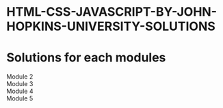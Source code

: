 # HTML-CSS-JAVASCRIPT-BY-JOHN-HOPKINS-UNIVERSITY-SOLUTIONS
<h1><b> Solutions for each modules</b></h1>

 <div>Module 2</div>
 <div> Module 3</div>
 <div> Module 4</div>
 <div> Module 5</div>
 
